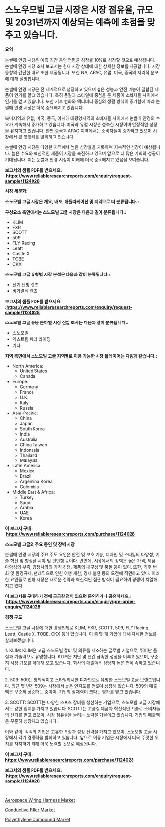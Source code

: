 <p><h1>스노우모빌 고글 시장은 시장 점유율, 규모 및 2031년까지 예상되는 예측에 초점을 맞추고 있습니다.</h1></p><p><strong>요약</strong></p>
<p><p>눈썰매 안경 시장은 예측 기간 동안 연평균 성장률 10%로 성장할 것으로 예상됩니다. 눈썰매 안경 시장 조사 보고서는 현재 시장 상태에 대한 상세한 정보를 제공합니다. 시장 동향의 간단한 개요 또한 제공됩니다. 또한 NA, APAC, 유럽, 미국, 중국의 지리적 분포에 대해 설명합니다.</p><p>눈썰매 안경 시장은 전 세계적으로 성장하고 있으며 높은 성능과 안전 기능이 결합된 제품이 인기를 끌고 있습니다. 특히 품질과 스타일에 중점을 둔 제품이 소비자들 사이에서 인기를 얻고 있습니다. 또한 기후 변화와 액티비티 중심의 생활 방식이 증가함에 따라 눈썰매 안경 시장은 더욱 중요해지고 있습니다.</p><p>북미지역과 유럽, 미국, 중국, 아시아 태평양지역의 소비자들 사이에서 눈썰매 안경의 수요가 계속해서 증가하고 있습니다. 미국과 유럽 시장은 성숙한 시장이며 안정적인 성장을 유지하고 있습니다. 한편 중국과 APAC 지역에서는 소비자들이 증가하고 있으며 시장에서 큰 영향력을 발휘하고 있습니다.</p><p>눈썰매 안경 시장은 다양한 지역에서 높은 성장률을 기록하며 지속적인 성장이 예상됩니다. 높은 수요와 혁신적인 제품이 시장을 촉진하고 있으며 앞으로 더 많은 기회와 성공이 기대됩니다. 이는 눈썰매 안경 시장이 미래에 더욱 중요해지고 있음을 보여줍니다.</p></p>
<p><strong>보고서의 샘플 PDF를 받으세요: &nbsp;<a href="https://www.reliableresearchreports.com/enquiry/request-sample/1124028">https://www.reliableresearchreports.com/enquiry/request-sample/1124028</a></strong></p>
<p><strong>시장 세분화:</strong></p>
<p><strong> 스노모빌 고글 시장은 개요, 배포, 애플리케이션 및 지역으로 더 분류됩니다. :</strong></p>
<p><strong>구성요소 측면에서는 스노모빌 고글 시장은 다음과 같이 분류됩니다.:</strong></p>
<p><ul><li>KLIM</li><li>FXR</li><li>SCOTT</li><li>509</li><li>FLY Racing</li><li>Leatt</li><li>Castle X</li><li>TOBE</li><li>CKX</li></ul></p>
<p><strong> 스노모빌 고글 유형별 시장 분석은 다음과 같이 분류됩니다.:</strong></p>
<p><ul><li>전기 난방 렌즈</li><li>비가열식 렌즈</li></ul></p>
<p><strong>보고서의 샘플 PDF를 받으세요 :<a href="https://www.reliableresearchreports.com/enquiry/request-sample/1124028">https://www.reliableresearchreports.com/enquiry/request-sample/1124028</a></strong></p>
<p><strong> 스노모빌 고글 응용 분야별 시장 산업 조사는 다음과 같이 분류됩니다.:</strong></p>
<p><ul><li>스노모빌</li><li>익스트림 웨더 라이딩</li><li>기타</li></ul></p>
<p><strong>지역 측면에서 스노모빌 고글 지역별로 이용 가능한 시장 플레이어는 다음과 같습니다.:</strong></p>
<p><ul>
    <li>
        North America:
        <ul>
            <li>United States</li>
            <li>Canada</li>
        </ul>
    </li>
    <li>
        Europe:
        <ul>
            <li>Germany</li>
            <li>France</li>
            <li>U.K.</li>
            <li>Italy</li>
            <li>Russia</li>
        </ul>
    </li>
    <li>
        Asia-Pacific:
        <ul>
            <li>China</li>
            <li>Japan</li>
            <li>South Korea</li>
            <li>India</li>
            <li>Australia</li>
            <li>China Taiwan</li>
            <li>Indonesia</li>
            <li>Thailand</li>
            <li>Malaysia</li>
        </ul>
    </li>
    <li>
        Latin America:
        <ul>
            <li>Mexico</li>
            <li>Brazil</li>
            <li>Argentina Korea</li>
            <li>Colombia</li>
        </ul>
    </li>
    <li>
        Middle East & Africa:
        <ul>
            <li>Turkey</li>
            <li>Saudi</li>
            <li>Arabia</li>
            <li>UAE</li>
            <li>Korea</li>
        </ul>
    </li>
    </ul></p>
<p><strong>이 보고서 구매: &nbsp;<a href="https://www.reliableresearchreports.com/purchase/1124028">https://www.reliableresearchreports.com/purchase/1124028</a></strong></p>
<p><strong>스노모빌 고글의 주요 동인 및 장벽 시장</strong></p>
<p><p>눈썰매 안경 시장의 주요 주도 요인은 안전 및 보호 기능, 디자인 및 스타일의 다양성, 기술 혁신 및 향상된 시야 및 편안함 등이다. 반면에, 시장에서의 장벽은 높은 가격, 제품 다양성의 부족, 경쟁사와의 가격 경쟁, 제품의 내구성 및 품질 등이 있다. 또한, 기후 변화 및 환경규제, 팬데믹으로 인한 여행 제한, 경제 불안 등의 도전에 직면하고 있다. 이러한 요인들로 인해 시장은 새로운 전략과 혁신적인 접근 방식이 필요하여 경쟁이 치열해지고 있다.</p></p>
<p><strong>이 보고서를 구매하기 전에 궁금한 점이 있으면 문의하거나 공유하세요.: &nbsp;<a href="https://www.reliableresearchreports.com/enquiry/pre-order-enquiry/1124028">https://www.reliableresearchreports.com/enquiry/pre-order-enquiry/1124028</a></strong></p>
<p><strong>경쟁 구도</strong></p>
<p><p>스노모빌 고글 시장에 대한 경쟁업체로 KLIM, FXR, SCOTT, 509, FLY Racing, Leatt, Castle X, TOBE, CKX 등이 있습니다. 이 중 몇 개 기업에 대해 자세한 정보를 살펴보겠습니다.</p><p>1. KLIM: KLIM은 고급 스노모빌 장비 및 의류를 제조하는 글로벌 기업으로, 뛰어난 품질과 기술력으로 유명합니다. KLIM은 지난 몇 년간 급속한 성장을 이루고 있으며, 꾸준히 시장 규모를 확대해 오고 있습니다. 회사의 매출액은 상당히 높은 편에 속하고 있습니다.</p><p>2. 509: 509는 창의적이고 스타일리시한 디자인으로 유명한 스노모빌 고글 브랜드입니다. 최근 몇 년간 509는 시장에서 높은 인지도를 얻으며 성장해 왔습니다. 509의 매출액은 꾸준히 상승하는 중이며, 기업의 잠재력이 크다는 평가를 받고 있습니다.</p><p>3. SCOTT: SCOTT는 다양한 스포츠 장비를 생산하는 기업으로, 스노모빌 고글 시장에서도 강한 입지를 가지고 있습니다. SCOTT는 고품질 제품과 혁신적인 기술로 소비자들의 신뢰를 받고 있으며, 시장 점유율을 늘리는 노력을 기울이고 있습니다. 기업의 매출액은 꾸준히 성장하고 있습니다.</p><p>이와 같이, 각각의 기업은 고유한 특징과 성장 전략을 가지고 있으며, 스노모빌 고글 시장에서 각기 경쟁력을 발휘하고 있습니다. 앞으로 이들 기업은 시장에서 더욱 뚜렷한 위치를 차지하기 위해 더욱 노력할 것으로 예상됩니다.</p></p>
<p><strong>이 보고서 구매: &nbsp; <a href="https://www.reliableresearchreports.com/purchase/1124028">https://www.reliableresearchreports.com/purchase/1124028</a></strong></p>
<p><strong>보고서의 샘플 PDF를 받으세요: &nbsp;<a href="https://www.reliableresearchreports.com/enquiry/request-sample/1124028">https://www.reliableresearchreports.com/enquiry/request-sample/1124028</a></strong><strong></strong></p>
<p>&nbsp;</p>
<p><p><a href="https://github.com/angelajermaine/Market-Research-Report-List-2/blob/main/aerospace-wiring-harness-market.md">Aerospace Wiring Harness Market</a></p><p><a href="https://github.com/beatblasta/Market-Research-Report-List-2/blob/main/conductive-filler-market.md">Conductive Filler Market</a></p><p><a href="https://github.com/shotows/Market-Research-Report-List-1/blob/main/polyethylene-compound-market.md">Polyethylene Compound Market</a></p></p>